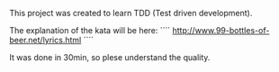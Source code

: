 This project was created to learn TDD (Test driven development).


The explanation of the kata will be here: 
´´´´
http://www.99-bottles-of-beer.net/lyrics.html
´´´´

It was done in 30min, so plese understand the quality.
